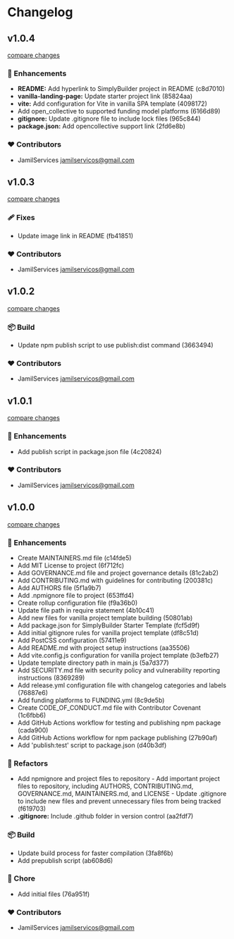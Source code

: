# Changelog


## v1.0.4

[compare changes](https://create-simplybuilder.github.com/SimplyBuilder/create-simplybuilder/compare/v1.0.3...v1.0.4)

### 🚀 Enhancements

- **README:** Add hyperlink to SimplyBuilder project in README (c8d7010)
- **vanilla-landing-page:** Update starter project link (85824aa)
- **vite:** Add configuration for Vite in vanilla SPA template (4098172)
- Add open_collective to supported funding model platforms (6166d89)
- **gitignore:** Update .gitignore file to include lock files (965c844)
- **package.json:** Add opencollective support link (2fd6e8b)

### ❤️ Contributors

- JamilServices <jamilservicos@gmail.com>

## v1.0.3

[compare changes](https://create-simplybuilder.github.com/SimplyBuilder/create-simplybuilder/compare/v1.0.2...v1.0.3)

### 🩹 Fixes

- Update image link in README (fb41851)

### ❤️ Contributors

- JamilServices <jamilservicos@gmail.com>

## v1.0.2

[compare changes](https://create-simplybuilder.github.com/SimplyBuilder/create-simplybuilder/compare/v1.0.1...v1.0.2)

### 📦 Build

- Update npm publish script to use publish:dist command (3663494)

### ❤️ Contributors

- JamilServices <jamilservicos@gmail.com>

## v1.0.1

[compare changes](https://create-simplybuilder.github.com/SimplyBuilder/create-simplybuilder/compare/v1.0.0...v1.0.1)

### 🚀 Enhancements

- Add publish script in package.json file (4c20824)

### ❤️ Contributors

- JamilServices <jamilservicos@gmail.com>

## v1.0.0

[compare changes](https://create-simplybuilder.github.com/SimplyBuilder/create-simplybuilder/compare/empty...v1.0.0)

### 🚀 Enhancements

- Create MAINTAINERS.md file (c14fde5)
- Add MIT License to project (6f712fc)
- Add GOVERNANCE.md file and project governance details (81c2ab2)
- Add CONTRIBUTING.md with guidelines for contributing (200381c)
- Add AUTHORS file (5f1a9b7)
- Add .npmignore file to project (653ffd4)
- Create rollup configuration file (f9a36b0)
- Update file path in require statement (4b10c41)
- Add new files for vanilla project template building (50801ab)
- Add package.json for SimplyBuilder Starter Template (fcf5d9f)
- Add initial gitignore rules for vanilla project template (df8c51d)
- Add PostCSS configuration (57411e9)
- Add README.md with project setup instructions (aa35506)
- Add vite.config.js configuration for vanilla project template (b3efb27)
- Update template directory path in main.js (5a7d377)
- Add SECURITY.md file with security policy and vulnerability reporting instructions (8369289)
- Add release.yml configuration file with changelog categories and labels (76887e6)
- Add funding platforms to FUNDING.yml (8c9de5b)
- Create CODE_OF_CONDUCT.md file with Contributor Covenant (1c6fbb6)
- Add GitHub Actions workflow for testing and publishing npm package (cada900)
- Add GitHub Actions workflow for npm package publishing (27b90af)
- Add 'publish:test' script to package.json (d40b3df)

### 💅 Refactors

- Add npmignore and project files to repository - Add important project files to repository, including AUTHORS, CONTRIBUTING.md, GOVERNANCE.md, MAINTAINERS.md, and LICENSE - Update .gitignore to include new files and prevent unnecessary files from being tracked (f619703)
- **.gitignore:** Include .github folder in version control (aa2fdf7)

### 📦 Build

- Update build process for faster compilation (3fa8f6b)
- Add prepublish script (ab608d6)

### 🏡 Chore

- Add initial files (76a951f)

### ❤️ Contributors

- JamilServices <jamilservicos@gmail.com>

